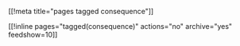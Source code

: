 [[!meta title="pages tagged consequence"]]

[[!inline pages="tagged(consequence)" actions="no" archive="yes"
feedshow=10]]
